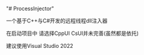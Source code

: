 "# ProcessInjector" 

一个基于C++与C#开发的远程线程dll注入器

在启动项目中 请选择CppUI CsUI并未完善(虽然都是依托)

建议使用Visual Studio 2022
